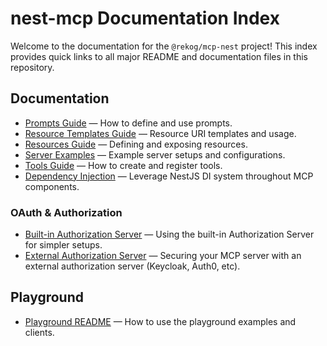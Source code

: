 # nest-mcp Documentation Index

Welcome to the documentation for the `@rekog/mcp-nest` project! This index provides quick links to all major README and documentation files in this repository.

## Documentation

- [Prompts Guide](./prompts.md) — How to define and use prompts.
- [Resource Templates Guide](./resource-templates.md) — Resource URI templates and usage.
- [Resources Guide](./resources.md) — Defining and exposing resources.
- [Server Examples](./server-examples.md) — Example server setups and configurations.
- [Tools Guide](./tools.md) — How to create and register tools.
- [Dependency Injection](docs/dependency-injection.md) — Leverage NestJS DI system throughout MCP components.

### OAuth & Authorization

- [Built-in Authorization Server](./built-in-authorization-server.md) — Using the built-in Authorization Server for simpler setups.
- [External Authorization Server](./external-authorization-server/README.md) — Securing your MCP server with an external authorization server (Keycloak, Auth0, etc).

## Playground

- [Playground README](./playground/README.md) — How to use the playground examples and clients.
